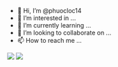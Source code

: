 - 👋 Hi, I’m @phuocloc14
- 👀 I’m interested in ...
- 🌱 I’m currently learning ...
- 💞️ I’m looking to collaborate on ...
- 📫 How to reach me ...

<!---
phuocloc14/phuocloc14 is a ✨ special ✨ repository because its `README.md` (this file) appears on your GitHub profile.
You can click the Preview link to take a look at your changes.
--->
<img src="https://github-readme-stats.vercel.app/api?username=phuocloc14&show_icons=true">
<img src="https://github-readme-stats.vercel.app/api/top-langs/?username=phuocloc14&layout=compact)](https://github.com/anuraghazra/github-readme-stats">
